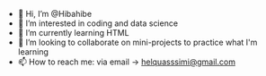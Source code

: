 - 👋 Hi, I’m @Hibahibe
- 👀 I’m interested in coding and data science 
- 🌱 I’m currently learning HTML 
- 💞️ I’m looking to collaborate on mini-projects to practice what I'm learning 
- 📫 How to reach me: via email -> helquasssimi@gmail.com 

<!---
Hibahibe/Hibahibe is a ✨ special ✨ repository because its `README.md` (this file) appears on your GitHub profile.
You can click the Preview link to take a look at your changes.
--->
